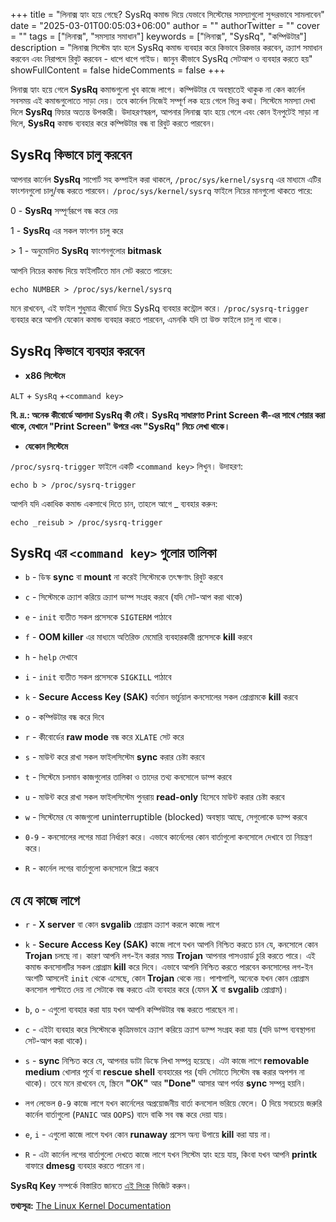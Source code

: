 +++
title = "লিনাক্স হ্যাং হয়ে গেছে? SysRq কমান্ড দিয়ে যেভাবে সিস্টেমের সমস্যাগুলো সুন্দরভাবে সামলাবেন"
date = "2025-03-01T00:05:03+06:00"
author = ""
authorTwitter = ""
cover = ""
tags = ["লিনাক্স", "সমস্যার সমাধান"]
keywords = ["লিনাক্স", "SysRq", "কম্পিউটার"]
description = "লিনাক্স সিস্টেম হ্যাং হলে SysRq কমান্ড ব্যবহার করে কিভাবে রিকভার করবেন, ক্র্যাশ সমাধান করবেন এবং নিরাপদে রিবুট করবেন - ধাপে ধাপে গাইড। জানুন কীভাবে SysRq সেটআপ ও ব্যবহার করতে হয়"
showFullContent = false
hideComments = false
+++

লিনাক্স হ্যাং হয়ে গেলে **SysRq** কমান্ডগুলো খুব কাজে লাগে। কম্পিউটার যে অবস্থাতেই থাকুক না কেন কার্নেল সবসময় এই কমান্ডগুলোতে সাড়া দেয়। তবে কার্নেল নিজেই সম্পূর্ণ লক হয়ে গেলে ভিন্ন কথা। সিস্টেমে সমস্যা দেখা দিলে **SysRq** ফিচার অত্যন্ত উপকারী। উদাহরণস্বরূপ, আপনার লিনাক্স হ্যাং হয়ে গেলে এবং কোন ইনপুটেই সাড়া না দিলে, **SysRq** কমান্ড  ব্যবহার করে কম্পিউটার বন্ধ বা রিবুট করতে পারবেন।

## SysRq কিভাবে চালু করবেন

আপনার কার্নেল **SysRq** সাপোর্ট সহ কম্পাইল করা থাকলে, `/proc/sys/kernel/sysrq` এর মাধ্যমে এটির ফাংশনগুলো চালু/বন্ধ করতে পারবেন। `/proc/sys/kernel/sysrq` ফাইলে নিচের মানগুলো থাকতে পারে:

0 - **SysRq** সম্পূর্ণরূপে বন্ধ করে দেয়

1 - **SysRq** এর সকল ফাংশন চালু করে

\> 1 - অনুমোদিত **SysRq** ফাংশনগুলোর __bitmask__

আপনি নিচের কমান্ড দিয়ে ফাইলটিতে মান সেট করতে পারেন:
```shell
echo NUMBER > /proc/sys/kernel/sysrq
```

মনে রাখবেন, এই ফাইল শুধুমাত্র কীবোর্ড দিয়ে SysRq ব্যবহার কন্ট্রোল করে। `/proc/sysrq-trigger` ব্যবহার করে আপনি যেকোন কমান্ড ব্যবহার করতে পারবেন, এমনকি যদি তা উক্ত ফাইলে চালু না থাকে।

## SysRq কিভাবে ব্যবহার করবেন

- **x86 সিস্টেমে**

`ALT` + `SysRq` +`<command key>`

__**বি. দ্র.:** অনেক কীবোর্ডে আলাদা SysRq কী নেই। SysRq সাধারণত Print Screen কী-এর সাথে শেয়ার করা থাকে, যেখানে "Print Screen" উপরে এবং "SysRq" নিচে লেখা থাকে।__

- **যেকোন সিস্টেমে**

`/proc/sysrq-trigger` ফাইলে একটি `<command key>` লিখুন। উদাহরণ:
```shell
echo b > /proc/sysrq-trigger
```

আপনি যদি একাধিক কমান্ড একসাথে দিতে চান, তাহলে আগে _  ব্যবহার করুন:
```shell
echo _reisub > /proc/sysrq-trigger
```


## SysRq এর `<command key>` গুলোর তালিকা

- `b` - ডিস্ক __sync__ বা __mount__ না করেই সিস্টেমকে তৎক্ষণাৎ রিবুট করবে
 
- `c` - সিস্টেমকে ক্র্যাশ করিয়ে ক্র্যাশ ডাম্প সংগ্রহ করবে (যদি সেট-আপ করা থাকে)
 
- `e` - `init` ব্যতীত সকল প্রসেসকে `SIGTERM` পাঠাবে
 
- `f` - __OOM killer__ এর মাধ্যমে অতিরিক্ত মেমোরি ব্যবহারকারী প্রসেসকে __kill__ করবে
 
- `h` - `help` দেখাবে
 
- `i` - `init` ব্যতীত সকল প্রসেসকে `SIGKILL` পাঠাবে
 
- `k` - __Secure Access Key (SAK)__ বর্তমান ভার্চুয়াল কনসোলের সকল প্রোগ্রামকে __kill__ করবে
 
- `o` - কম্পিউটার বন্ধ করে দিবে
 
- `r` - কীবোর্ডের __raw mode__ বন্ধ করে `XLATE` সেট করে
 
- `s` - মাউন্ট করে রাখা সকল ফাইলসিস্টেম __sync__ করার চেষ্টা করবে

- `t` - সিস্টেমে চলমান কাজগুলোর তালিকা ও তাদের তথ্য কনসোলে ডাম্প করবে
 
- `u` - মাউন্ট করে রাখা সকল ফাইলসিস্টেম পুনরায় __read-only__ হিসেবে মাউন্ট করার চেষ্টা করবে
 
- `w` - সিস্টেমের যে কাজগুলো uninterruptible (blocked) অবস্থায় আছে, সেগুলোকে ডাম্প করবে
 
- `0-9` - কনসোলের লগের মাত্রা নির্ধারণ করে। এভাবে কার্নেলের কোন বার্তাগুলো কনসোলে দেখাবে তা নিয়ন্ত্রণ করে।
 
- `R` - কার্নেল লগের বার্তাগুলো কনসোলে রিপ্লে করবে


## যে যে কাজে লাগে

- `r` - __X server__ বা কোন __svgalib__ প্রোগ্রাম ক্র্যাশ করলে কাজে লাগে

- `k` - __Secure Access Key (SAK)__ কাজে লাগে যখন আপনি নিশ্চিত করতে চান যে, কনসোলে কোন __Trojan__ চলছে না। কারণ আপনি লগ-ইন করার সময় __Trojan__ আপনার পাসওয়ার্ড চুরি করতে পারে। এই কমান্ড কনসোলটির সকল প্রোগ্রাম __kill__ করে দিবে। এভাবে আপনি নিশ্চিত করতে পারবেন কনসোলের লগ-ইন অংশটি আসলেই `init` থেকে এসেছে, কোন __Trojan__ থেকে নয়। পাশাপাশি, অনেকে যখন কোন প্রোগ্রাম কনসোল পাল্টাতে দেয় না সেটাকে বন্ধ করতে এটা ব্যবহার করে (যেমন __X__ বা __svgalib__ প্রোগ্রাম)।

- `b`, `o` - এগুলো ব্যবহার করা যায় যখন আপনি কম্পিউটার বন্ধ করতে পারছেন না।

- `c` - এইটা ব্যবহার করে সিস্টেমকে কৃত্রিমভাবে ক্র্যাশ করিয়ে ক্র্যাশ ডাম্প সংগ্রহ করা যায় (যদি ডাম্প ব্যবস্থাপনা সেট-আপ করা থাকে)।

- `s` - __sync__ নিশ্চিত করে যে, আপনার ডাটা ডিস্কে লিখা সম্পন্ন হয়েছে। এটা কাজে লাগে __removable medium__ খোলার পূর্বে বা __rescue shell__ ব্যবহারের পর (যদি সেটাতে সিস্টেম বন্ধ করার অপশন না থাকে)। তবে মনে রাখবেন যে, স্ক্রিনে __"OK"__ আর __"Done"__ আসার আগ পর্যন্ত __sync__ সম্পন্ন হয়নি। 

- লগ লেভেল `0-9` কাজে লাগে যখন কার্নেলের অপ্রয়োজনীয় বার্তা কনসোল ভরিয়ে ফেলে। 0 দিয়ে সবচেয়ে জরুরি কার্নেল বার্তাগুলো (`PANIC` আর `OOPS`) বাদে বাকি সব বন্ধ করে দেয়া যায়।

- `e`, `i` - এগুলো কাজে লাগে যখন কোন __runaway__ প্রসেস অন্য উপায়ে __kill__ করা যায় না।

- `R` - এটা কার্নেল লগের বার্তাগুলো দেখতে কাজে লাগে যখন সিস্টেম হ্যাং হয়ে যায়, কিংবা যখন আপনি __printk__ বাফারে __dmesg__ ব্যবহার করতে পারেন না।

**SysRq Key** সম্পর্কে বিস্তারিত জানতে [এই লিংক](https://www.kernel.org/doc/html/latest/admin-guide/sysrq.html) ভিজিট করুন।

**তথ্যসূত্র:** [The Linux Kernel Documentation](https://www.kernel.org/doc/html/latest/admin-guide/sysrq.html)

